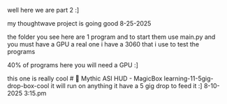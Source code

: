 well here we are part 2 :]

my thoughtwave project is going good 8-25-2025

the folder you see here are 1 program and to start them use main.py   and you must have a GPU  a real one i have a 3060 that i use to test the programs 

40%  of programs here you will need a GPU   :]


this one is really cool # 🔮 Mythic ASI HUD - MagicBox learning-11-5gig-drop-box-cool  it  will run on anything it have a 5 gig drop to feed it :] 8-10-2025 3:15.pm
